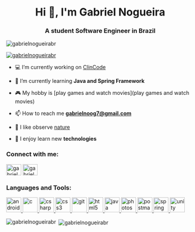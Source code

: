 <h1 align="center">Hi 👋, I'm Gabriel Nogueira</h1>
<h3 align="center">A student Software Engineer in Brazil</h3>

<p align="left"> <img src="https://komarev.com/ghpvc/?username=gabrielnogueirabr&label=Profile%20views&color=0e75b6&style=flat" alt="gabrielnogueirabr" /> </p>

<p align="left"> <a href="https://github.com/ryo-ma/github-profile-trophy"><img src="https://github-profile-trophy.vercel.app/?username=gabrielnogueirabr" alt="gabrielnogueirabr" /></a> </p>

- 💻 I’m currently working on [ClinCode](https://github.com/GabrielNogueiraBR/ClinCode-Sistema-para-Clinicas)

- 🌱 I’m currently learning **Java and Spring Framework**

- 🎮 My hobby is [play games and watch movies](play games and watch movies)

- 📫 How to reach me **gabrielnoog7@gmail.com**

- 🍃 I like observe [nature](nature)

- 🚀 I enjoy learn new **technologies**

<h3 align="left">Connect with me:</h3>
<p align="left">
<a href="https://linkedin.com/in/gabrielnogueira7" target="blank"><img align="center" src="https://cdn.jsdelivr.net/npm/simple-icons@3.0.1/icons/linkedin.svg" alt="gabrielnogueira7" height="30" width="40" /></a>
<a href="https://instagram.com/gabriel_noog" target="blank"><img align="center" src="https://cdn.jsdelivr.net/npm/simple-icons@3.0.1/icons/instagram.svg" alt="gabriel_noog" height="30" width="40" /></a>
</p>

<h3 align="left">Languages and Tools:</h3>
<p align="left"> <a href="https://developer.android.com" target="_blank"> <img src="https://devicons.github.io/devicon/devicon.git/icons/android/android-original-wordmark.svg" alt="android" width="40" height="40"/> </a> <a href="https://www.cprogramming.com/" target="_blank"> <img src="https://devicons.github.io/devicon/devicon.git/icons/c/c-original.svg" alt="c" width="40" height="40"/> </a> <a href="https://www.w3schools.com/cs/" target="_blank"> <img src="https://devicons.github.io/devicon/devicon.git/icons/csharp/csharp-original.svg" alt="csharp" width="40" height="40"/> </a> <a href="https://www.w3schools.com/css/" target="_blank"> <img src="https://devicons.github.io/devicon/devicon.git/icons/css3/css3-original-wordmark.svg" alt="css3" width="40" height="40"/> </a> <a href="https://git-scm.com/" target="_blank"> <img src="https://www.vectorlogo.zone/logos/git-scm/git-scm-icon.svg" alt="git" width="40" height="40"/> </a> <a href="https://www.w3.org/html/" target="_blank"> <img src="https://devicons.github.io/devicon/devicon.git/icons/html5/html5-original-wordmark.svg" alt="html5" width="40" height="40"/> </a> <a href="https://www.java.com" target="_blank"> <img src="https://devicons.github.io/devicon/devicon.git/icons/java/java-original-wordmark.svg" alt="java" width="40" height="40"/> </a> <a href="https://www.photoshop.com/en" target="_blank"> <img src="https://devicons.github.io/devicon/devicon.git/icons/photoshop/photoshop-plain.svg" alt="photoshop" width="40" height="40"/> </a> <a href="https://postman.com" target="_blank"> <img src="https://www.vectorlogo.zone/logos/getpostman/getpostman-icon.svg" alt="postman" width="40" height="40"/> </a> <a href="https://spring.io/" target="_blank"> <img src="https://www.vectorlogo.zone/logos/springio/springio-icon.svg" alt="spring" width="40" height="40"/> </a> <a href="https://unity.com/" target="_blank"> <img src="https://www.vectorlogo.zone/logos/unity3d/unity3d-icon.svg" alt="unity" width="40" height="40"/> </a> </p>

<p><img align="left" src="https://github-readme-stats.vercel.app/api/top-langs?username=gabrielnogueirabr&show_icons=true&locale=en&layout=compact" alt="gabrielnogueirabr" /></p>

<p>&nbsp;<img align="center" src="https://github-readme-stats.vercel.app/api?username=gabrielnogueirabr&show_icons=true&locale=en" alt="gabrielnogueirabr" /></p>
